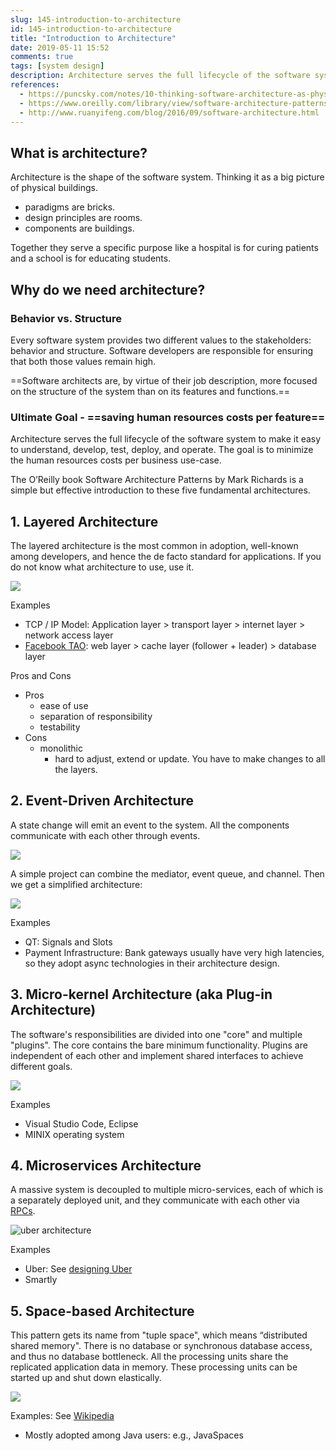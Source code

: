 ```yaml
---
slug: 145-introduction-to-architecture
id: 145-introduction-to-architecture
title: "Introduction to Architecture"
date: 2019-05-11 15:52
comments: true
tags: [system design]
description: Architecture serves the full lifecycle of the software system to make it easy to understand, develop, test, deploy and operate. The O’Reilly book Software Architecture Patterns gives a simple but effective introduction to five fundamental architectures.
references:
  - https://puncsky.com/notes/10-thinking-software-architecture-as-physical-buildings
  - https://www.oreilly.com/library/view/software-architecture-patterns/9781491971437/ch01.html
  - http://www.ruanyifeng.com/blog/2016/09/software-architecture.html
---
```


## What is architecture?

Architecture is the shape of the software system. Thinking it as a big picture of physical buildings.

* paradigms are bricks.
* design principles are rooms.
* components are buildings.

Together they serve a specific purpose like a hospital is for curing patients and a school is for educating students.


## Why do we need architecture?

### Behavior vs. Structure

Every software system provides two different values to the stakeholders: behavior and structure. Software developers are responsible for ensuring that both those values remain high.

==Software architects are, by virtue of their job description, more focused on the structure of the system than on its features and functions.==


### Ultimate Goal - ==saving human resources costs per feature==

Architecture serves the full lifecycle of the software system to make it easy to understand, develop, test, deploy, and operate.
The goal is to minimize the human resources costs per business use-case.



The O’Reilly book Software Architecture Patterns by Mark Richards is a simple but effective introduction to these five fundamental architectures.



## 1. Layered Architecture



The layered architecture is the most common in adoption, well-known among developers, and hence the de facto standard for applications. If you do not know what architecture to use, use it.

[comment]: \<\> (https://www.draw.io/#G1ldM5O9Y62Upqg_t5rcTNHIRseP-7fqQT)

![](https://res.cloudinary.com/dohtidfqh/image/upload/v1557614663/web-guiguio/Software_Architecture_101.png)


Examples

* TCP / IP Model: Application layer > transport layer > internet layer > network access layer
* [Facebook TAO](https://puncsky.com/notes/49-facebook-tao): web layer > cache layer (follower + leader) > database layer

Pros and Cons

* Pros
    * ease of use
    * separation of responsibility
    * testability
* Cons
    * monolithic
        * hard to adjust, extend or update. You have to make changes to all the layers.



## 2. Event-Driven Architecture



A state change will emit an event to the system. All the components communicate with each other through events.

![](https://res.cloudinary.com/dohtidfqh/image/upload/v1557614663/web-guiguio/software-architecture-101-event-driven.png)


A simple project can combine the mediator, event queue, and channel. Then we get a simplified architecture: 

![](https://res.cloudinary.com/dohtidfqh/image/upload/v1557614663/web-guiguio/software-architecture-101-event-driven-simplified.png)


Examples

* QT: Signals and Slots
* Payment Infrastructure: Bank gateways usually have very high latencies, so they adopt async technologies in their architecture design.



## 3. Micro-kernel Architecture (aka Plug-in Architecture)



The software's responsibilities are divided into one "core" and multiple "plugins". The core contains the bare minimum functionality. Plugins are independent of each other and implement shared interfaces to achieve different goals. 

![](https://res.cloudinary.com/dohtidfqh/image/upload/v1557614663/web-guiguio/software-architecture-101-micro-kernel.png)


Examples

* Visual Studio Code, Eclipse
* MINIX operating system



## 4. Microservices Architecture



A massive system is decoupled to multiple micro-services, each of which is a separately deployed unit, and they communicate with each other via [RPCs](/blog/2016-02-13-crack-the-system-design-interview#21-communication).


![uber architecture](https://res.cloudinary.com/dohtidfqh/image/upload/v1546574738/web-guiguio/uber-architecture_2.jpg)



Examples

* Uber: See [designing Uber](https://puncsky.com/notes/120-designing-uber)
* Smartly




## 5. Space-based Architecture



This pattern gets its name from "tuple space", which means “distributed shared memory". There is no database or synchronous database access, and thus no database bottleneck. All the processing units share the replicated application data in memory. These processing units can be started up and shut down elastically.

![](https://res.cloudinary.com/dohtidfqh/image/upload/v1557614663/web-guiguio/software-architecture-101-space-based.png)



Examples: See [Wikipedia](https://en.wikipedia.org/wiki/Tuple_space#Example_usage)

- Mostly adopted among Java users: e.g., JavaSpaces
